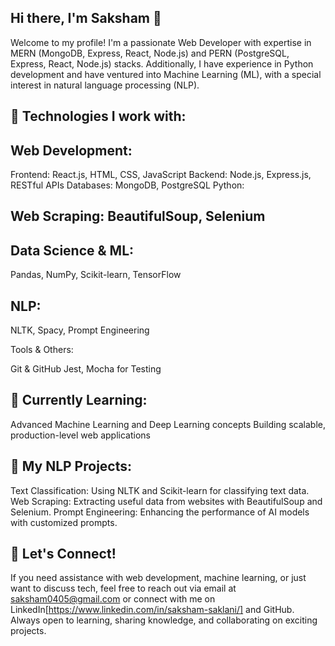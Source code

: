 ## Hi there, I'm Saksham 👋

Welcome to my profile! I'm a passionate Web Developer with expertise in MERN (MongoDB, Express, React, Node.js) and PERN (PostgreSQL, Express, React, Node.js) stacks. Additionally, I have experience in Python development and have ventured into Machine Learning (ML), with a special interest in natural language processing (NLP).

## 🔧 Technologies I work with:

## Web Development:

Frontend: React.js, HTML, CSS, JavaScript
Backend: Node.js, Express.js, RESTful APIs
Databases: MongoDB, PostgreSQL
Python:

## Web Scraping: BeautifulSoup, Selenium

## Data Science & ML: 
Pandas, NumPy, Scikit-learn, TensorFlow

## NLP: 
NLTK, Spacy, Prompt Engineering

Tools & Others:

Git & GitHub
Jest, Mocha for Testing

## 🌱 Currently Learning:
Advanced Machine Learning and Deep Learning concepts
Building scalable, production-level web applications

## 🤖 My NLP Projects:
Text Classification: Using NLTK and Scikit-learn for classifying text data.
Web Scraping: Extracting useful data from websites with BeautifulSoup and Selenium.
Prompt Engineering: Enhancing the performance of AI models with customized prompts.

## 💬 Let's Connect!
If you need assistance with web development, machine learning, or just want to discuss tech, feel free to reach out via email at saksham0405@gmail.com or connect with me on LinkedIn[https://www.linkedin.com/in/saksham-saklani/] and GitHub. Always open to learning, sharing knowledge, and collaborating on exciting projects.

